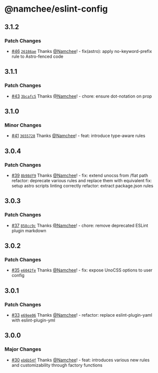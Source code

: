 # @namchee/eslint-config

## 3.1.2

### Patch Changes

- [#46](https://github.com/Namchee/eslint-config-namchee/pull/46) [`26186ae`](https://github.com/Namchee/eslint-config-namchee/commit/26186ae6eadf92d52dcc72793e5ee733300b4677) Thanks [@Namchee](https://github.com/Namchee)! - fix(astro): apply no-keyword-prefix rule to Astro-fenced code

## 3.1.1

### Patch Changes

- [#43](https://github.com/Namchee/eslint-config-namchee/pull/43) [`3bcafc5`](https://github.com/Namchee/eslint-config-namchee/commit/3bcafc5e655a01e6bfe318c38fd0269539439441) Thanks [@Namchee](https://github.com/Namchee)! - chore: ensure dot-notation on prop

## 3.1.0

### Minor Changes

- [#41](https://github.com/Namchee/eslint-config-namchee/pull/41) [`3655728`](https://github.com/Namchee/eslint-config-namchee/commit/3655728c5588aefcc469555fdf8c3dba4188da43) Thanks [@Namchee](https://github.com/Namchee)! - feat: introduce type-aware rules

## 3.0.4

### Patch Changes

- [#39](https://github.com/Namchee/eslint-config-namchee/pull/39) [`8b98df9`](https://github.com/Namchee/eslint-config-namchee/commit/8b98df907140697fa681bf321bb7852026143993) Thanks [@Namchee](https://github.com/Namchee)! - fix: extend unocss from /flat path
  refactor: deprecate various rules and replace them with equivalent
  fix: setup astro scripts linting correctly
  refactor: extract package.json rules

## 3.0.3

### Patch Changes

- [#37](https://github.com/Namchee/eslint-config-namchee/pull/37) [`858cc9c`](https://github.com/Namchee/eslint-config-namchee/commit/858cc9cbd07e7f0e59666b20e19c0e994b307f20) Thanks [@Namchee](https://github.com/Namchee)! - chore: remove deprecated ESLint plugin markdown

## 3.0.2

### Patch Changes

- [#35](https://github.com/Namchee/eslint-config-namchee/pull/35) [`e6042fe`](https://github.com/Namchee/eslint-config-namchee/commit/e6042fef89f61f20c17f845e742baf7b37ffc641) Thanks [@Namchee](https://github.com/Namchee)! - fix: expose UnoCSS options to user config

## 3.0.1

### Patch Changes

- [#33](https://github.com/Namchee/eslint-config-namchee/pull/33) [`e69ee06`](https://github.com/Namchee/eslint-config-namchee/commit/e69ee067ed45aaf833dfd12ed224ff456bb429be) Thanks [@Namchee](https://github.com/Namchee)! - refactor: replace eslint-plugin-yaml with eslint-plugin-yml

## 3.0.0

### Major Changes

- [#30](https://github.com/Namchee/eslint-config-namchee/pull/30) [`eb6b54f`](https://github.com/Namchee/eslint-config-namchee/commit/eb6b54f4e5585db630f8d215ebc6285e36ca5627) Thanks [@Namchee](https://github.com/Namchee)! - feat: introduces various new rules and customizability through factory functions
